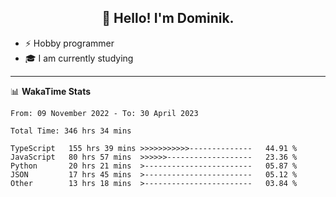 <h2 align="center">👋 Hello! I'm Dominik.</h2>

- ⚡ Hobby programmer
- 🎓 I am currently studying

---
📊 **WakaTime Stats**
<!--START_SECTION:waka-->

```text
From: 09 November 2022 - To: 30 April 2023

Total Time: 346 hrs 34 mins

TypeScript   155 hrs 39 mins >>>>>>>>>>>--------------   44.91 %
JavaScript   80 hrs 57 mins  >>>>>>-------------------   23.36 %
Python       20 hrs 21 mins  >------------------------   05.87 %
JSON         17 hrs 45 mins  >------------------------   05.12 %
Other        13 hrs 18 mins  >------------------------   03.84 %
```

<!--END_SECTION:waka-->
